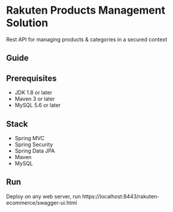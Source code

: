 # Rakuten Products Management Solution
Rest API for managing products &amp; categories in a secured context

## Guide

## Prerequisites
- JDK 1.8 or later
- Maven 3 or later
- MySQL 5.6 or later

## Stack
- Spring MVC
- Spring Security
- Spring Data JPA
- Maven
- MySQL

## Run
Deploy on any web server, run https://localhost:8443/rakuten-ecommerce/swagger-ui.html